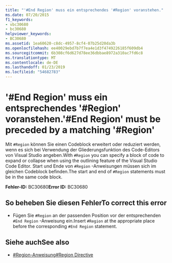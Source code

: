 ```yaml
---
title: "'#End Region' muss ein entsprechendes '#Region' voranstehen."
ms.date: 07/20/2015
f1_keywords:
- vbc30680
- bc30680
helpviewer_keywords:
- BC30680
ms.assetid: 1ea60620-c8dc-4957-8cf4-07b25d20da3b
ms.openlocfilehash: ee40029ebd7b7f7ea4e1d3f4749226185f609db4
ms.sourcegitcommit: 6b308cf6d627d78ee36dbbae8972a310ac7fd6c8
ms.translationtype: MT
ms.contentlocale: de-DE
ms.lasthandoff: 01/23/2019
ms.locfileid: "54682783"
---
```

# <a name="end-region-must-be-preceded-by-a-matching-region"></a><span data-ttu-id="03d7a-102">'#End Region' muss ein entsprechendes '#Region' voranstehen.</span><span class="sxs-lookup"><span data-stu-id="03d7a-102">'#End Region' must be preceded by a matching '#Region'</span></span>
<span data-ttu-id="03d7a-103">Mit `#Region` können Sie einen Codeblock erweitert oder reduziert werden, wenn es sich bei Verwendung der Gliederungsfunktion des Code-Editors von Visual Studio angeben.</span><span class="sxs-lookup"><span data-stu-id="03d7a-103">With `#Region` you can specify a block of code to expand or collapse when using the outlining feature of the Visual Studio Code Editor.</span></span> <span data-ttu-id="03d7a-104">Start und Ende von `#Region` -Anweisungen müssen sich im gleichen Codeblock befinden.</span><span class="sxs-lookup"><span data-stu-id="03d7a-104">The start and end of `#Region` statements must be in the same code block.</span></span>  
  
 <span data-ttu-id="03d7a-105">**Fehler-ID:** BC30680</span><span class="sxs-lookup"><span data-stu-id="03d7a-105">**Error ID:** BC30680</span></span>  
  
## <a name="to-correct-this-error"></a><span data-ttu-id="03d7a-106">So beheben Sie diesen Fehler</span><span class="sxs-lookup"><span data-stu-id="03d7a-106">To correct this error</span></span>  
  
-   <span data-ttu-id="03d7a-107">Fügen Sie `#Region` an der passenden Position vor der entsprechenden `#End Region` -Anweisung ein.</span><span class="sxs-lookup"><span data-stu-id="03d7a-107">Insert `#Region` at the appropriate place before the corresponding `#End Region` statement.</span></span>  
  
## <a name="see-also"></a><span data-ttu-id="03d7a-108">Siehe auch</span><span class="sxs-lookup"><span data-stu-id="03d7a-108">See also</span></span>
- [<span data-ttu-id="03d7a-109">#Region-Anweisung</span><span class="sxs-lookup"><span data-stu-id="03d7a-109">#Region Directive</span></span>](../../visual-basic/language-reference/directives/region-directive.md)
